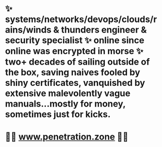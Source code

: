 # ✨ systems/networks/devops/clouds/rains/winds & thunders engineer & security specialist ✨ online since online was encrypted in morse ✨ two+ decades of sailing  outside of the box, saving naives fooled by shiny certificates, vanquished by extensive malevolently vague manuals...mostly for money, sometimes just for kicks. 
# :lotus_position_man: www.penetration.zone :lotus_position_man:

